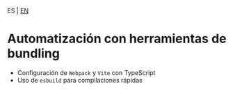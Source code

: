 <!-- MULTILANGUAJE MENU START -->
ES | [EN](https://lckpig.gitbook.io/practical-dev-handbook/typescript/automation-testing/bundling-tools-automation)
<!-- MULTILANGUAJE MENU END -->

# Automatización con herramientas de bundling

- Configuración de `Webpack` y `Vite` con TypeScript
- Uso de `esbuild` para compilaciones rápidas 